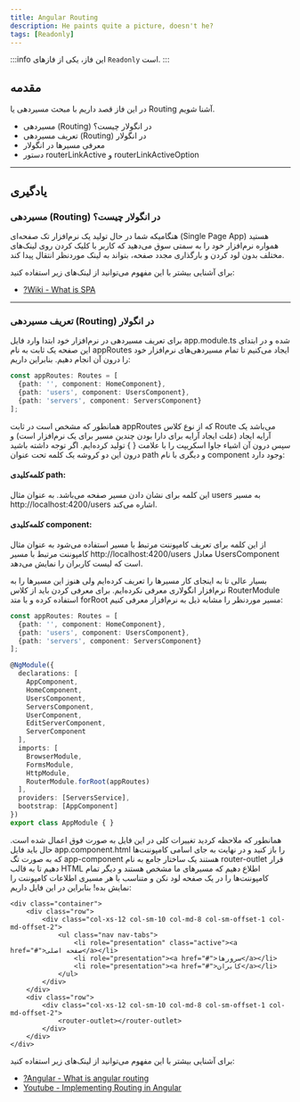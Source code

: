 ```yaml
---
title: Angular Routing
description: He paints quite a picture, doesn't he?
tags: [Readonly]
---
```


:::info این فاز، یکی از فازهای `Readonly` است.
:::

## مقدمه
در این فاز قصد داریم با مبحث مسیردهی یا Routing آشنا شویم.

-   مسیردهی (Routing) در انگولار چیست؟
-   تعریف مسیردهی (Routing) در انگولار
-   معرفی مسیرها در انگولار
- دستور routerLinkActive و routerLinkActiveOption

---

## یادگیری

### مسیردهی (Routing) در انگولار چیست؟
هنگامیکه شما در حال تولید یک نرم‌افزار تک صفحه‌ای (Single Page App) هستید همواره نرم‌افزار خود را به سمتی سوق می‌دهید
که کاربر با کلیک کردن روی لینک‌های مختلف بدون لود کردن و بارگذاری مجدد صفحه، بتواند به لینک موردنظر انتقال پیدا کند.

برای آشنایی بیشتر با این مفهوم می‌توانید از لینک‌های زیر استفاده کنید:

-   [?Wiki - What is SPA](https://en.wikipedia.org/wiki/Single-page_application)

---

### تعریف مسیردهی (Routing) در انگولار
برای تعریف مسیردهی در نرم‌افزار خود ابتدا وارد فایل app.module.ts‌ شده و
در ابتدای این صفحه یک ثابت به نام appRoutes ایجاد می‌کنیم
تا تمام مسیردهی‌های نرم‌افزار خود را درون آن انجام دهیم. بنابراین داریم:

```typescript
const appRoutes: Routes = [
  {path: '', component: HomeComponent},
  {path: 'users', component: UsersComponent},
  {path: 'servers', component: ServersComponent}
];
```

همانطور که مشخص است در ثابت appRoutes که از نوع کلاس Route‌ می‌باشد 
یک آرایه ایجاد (علت ایجاد آرایه برای دارا بودن چندین مسیر برای یک نرم‌افزار است) و
سپس درون آن اشیاء جاوا اسکریپت را با علامت { } تولید کرده‌ایم.
اگر توجه داشته باشید درون این دو کروشه یک کلمه تحت عنوان path و دیگری با نام component وجود دارد:

#### کلمه‌کلیدی path:
این کلمه برای نشان دادن مسیر صفحه می‌باشد. به عنوان مثال users به مسیر http://localhost:4200/users اشاره می‌کند.

#### کلمه‌کلیدی component:

از این کلمه برای تعریف کامپوننت مرتبط با مسیر استفاده می‌شود به عنوان مثال کامپوننت مرتبط با مسیر http://localhost:4200/users معادل UsersComponent‌ است که لیست کاربران را نمایش می‌دهد.


بسیار عالی تا به اینجای کار مسیرها را تعریف کرده‌ایم ولی هنوز این مسیرها را به نرم‌افزار انگولاری معرفی نکرده‌ایم.
برای معرفی کردن باید از کلاس RouterModule استفاده کرده و با متد forRoot مسیر موردنظر را مشابه ذیل به نرم‌افزار معرفی کنیم:

```typescript
const appRoutes: Routes = [
  {path: '', component: HomeComponent},
  {path: 'users', component: UsersComponent},
  {path: 'servers', component: ServersComponent}
];

@NgModule({
  declarations: [
    AppComponent,
    HomeComponent,
    UsersComponent,
    ServersComponent,
    UserComponent,
    EditServerComponent,
    ServerComponent
  ],
  imports: [
    BrowserModule,
    FormsModule,
    HttpModule,
    RouterModule.forRoot(appRoutes)
  ],
  providers: [ServersService],
  bootstrap: [AppComponent]
})
export class AppModule { }
```

همانطور که ملاحظه کردید تغییرات کلی در این فایل به صورت فوق اعمال شده است.
حال باید فایل app.component.html‌ را باز کنید و
در نهایت به جای اسامی کامپوننت‌ها که به صورت تگ app-component‌ هستند 
یک ساختار جامع به نام router-outlet قرار دهیم تا به قالب HTML اطلاع دهیم که مسیرهای ما مشخص هستند و
دیگر تمام کامپوننت‌ها را در یک صفحه لود نکن و متناسب با هر مسیری اطلاعات کامپوننت را نمایش بده!
بنابراین در این فایل داریم:

```angular2html
<div class="container">
    <div class="row">
        <div class="col-xs-12 col-sm-10 col-md-8 col-sm-offset-1 col-md-offset-2">
            <ul class="nav nav-tabs">
                <li role="presentation" class="active"><a href="#">صفحه اصلی</a></li>
                <li role="presentation"><a href="#">سرورها</a></li>
                <li role="presentation"><a href="#">کابران</a></li>
            </ul>
        </div>
    </div>
    <div class="row">
        <div class="col-xs-12 col-sm-10 col-md-8 col-sm-offset-1 col-md-offset-2">
            <router-outlet></router-outlet>
        </div>
    </div>
</div>
```

برای آشنایی بیشتر با این مفهوم می‌توانید از لینک‌های زیر استفاده کنید:

-   [?Angular - What is angular routing](https://v17.angular.io/guide/routing-overview)
-   [Youtube - Implementing Routing in Angular](https://youtu.be/N5DWQGebIlA?si=AtQMk0RfTDB3sW4m)
